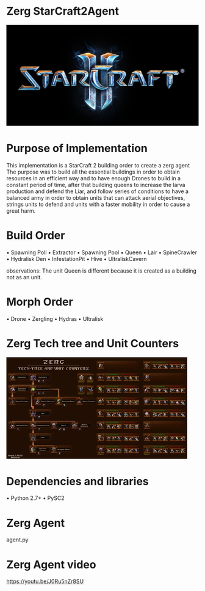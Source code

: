 # Zerg StarCraft2Agent 

![](Starcraft2-logo.jpg)

# Purpose of Implementation
This implementation is a StarCraft 2 building order to create a zerg agent 
The purpose was to build all the essential buildings in order to obtain resources in an efficient way and to have enough Drones to build in a constant period of time, after that building queens to increase the larva production and defend the Liar, and follow series of conditions to have a balanced army in order to obtain units that can attack aerial objectives, strings units to defend and units with a faster mobility in order to cause a great harm.
# Build Order
 
•	Spawning Poll 
•	Extractor
•	Spawning Pool
•	Queen
•	Lair
•	SpineCrawler
•	Hydralisk Den
•	InfestationPit
•	Hive
•	UltraliskCavern
 

observations: The unit Queen is different because it is created as a building not as an unit.
# Morph Order
 
•	Drone 
•	Zergling
•	Hydras
•	Ultralisk
 


# Zerg Tech tree and Unit Counters 

![](unitszerg.jpg)
 
# Dependencies and libraries  
•	Python 2.7+
•	PySC2
# Zerg Agent 
agent.py
# Zerg Agent video
https://youtu.be/J0Ru5nZr8SU
